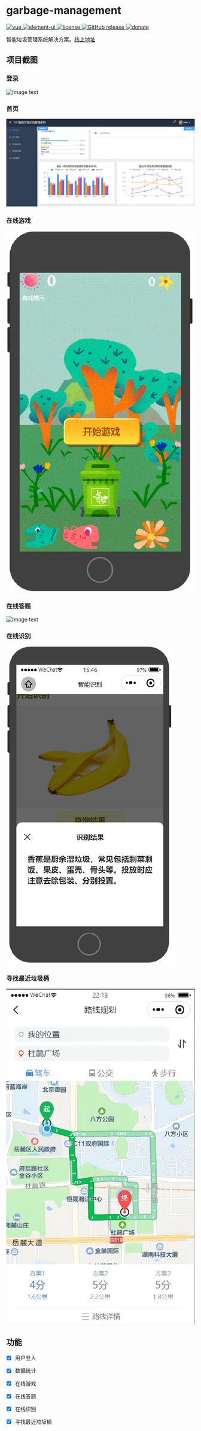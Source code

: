# garbage-management

<a href="https://github.com/vuejs/vue">
    <img src="https://img.shields.io/badge/vue-2.6.10-brightgreen.svg" alt="vue">
  </a>
  <a href="https://github.com/ElemeFE/element">
    <img src="https://img.shields.io/badge/element--ui-2.8.2-brightgreen.svg" alt="element-ui">
  </a>
  <a href="https://github.com/lin-xin/vue-manage-system/blob/master/LICENSE">
    <img src="https://img.shields.io/github/license/mashape/apistatus.svg" alt="license">
  </a>
  <a href="https://github.com/lin-xin/vue-manage-system/releases">
    <img src="https://img.shields.io/github/release/lin-xin/vue-manage-system.svg" alt="GitHub release">
  </a>
  <a href="https://lin-xin.gitee.io/example/work/#/donate">
    <img src="https://img.shields.io/badge/%24-donate-ff69b4.svg" alt="donate">
  </a>

智能垃圾管理系统解决方案。[线上地址](https://lin-xin.gitee.io/example/work/)

## 项目截图

### 登录

![Image text](https://github.com/lin-xin/manage-system/raw/master/screenshots/wms3.png)

### 首页

![Image text](https://github.com/smallwangzi/garbage-management/blob/main/Screenshot/%E9%A6%96%E9%A1%B5.png)

### 在线游戏

![Image text](https://github.com/smallwangzi/garbage-management/blob/main/Screenshot/%E5%9C%A8%E7%BA%BF%E6%B8%B8%E6%88%8F.png)

### 在线答题

![Image text](hhttps://github.com/smallwangzi/garbage-management/blob/main/Screenshot/%E5%9C%A8%E7%BA%BF%E7%AD%94%E9%A2%98.png)

### 在线识别

![Image text](https://github.com/smallwangzi/garbage-management/blob/main/Screenshot/%E5%9C%A8%E7%BA%BF%E8%AF%86%E5%88%AB.png)

### 寻找最近垃圾桶

![Image text](https://github.com/smallwangzi/garbage-management/blob/main/Screenshot/%E5%AF%BB%E6%89%BE%E6%9C%80%E8%BF%91%E5%9E%83%E5%9C%BE%E6%A1%B6.png)


## 功能

-   [x] 用户登入
-   [x] 数据统计
-   [x] 在线游戏
-   [x] 在线答题
-   [x] 在线识别
-   [x] 寻找最近垃圾桶



